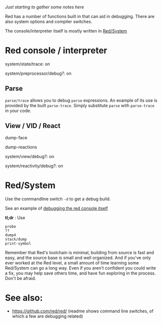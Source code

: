 *Just starting to gather some notes here*

Red has a number of functions built in that can aid in debugging. There are also system options and compiler switches.

The console/interpreter itself is mostly written in [Red/System](#redsystem)

# Red console / interpreter

system/state/trace: on

system/preprocessor/debug?: on

## Parse

`parse/trace` allows you to debug `parse` expressions.
An example of its use is provided by the built `parse-trace`.
Simply substitute `parse` with `parse-trace` in your code.

## View / VID / React

dump-face

dump-reactions

system/view/debug?: on

system/reactivity/debug?: on

# Red/System

Use the commandline switch `-d` to get a debug build.

See an example of [debugging the red console itself](../How-to-Debug:-A-use-case-by-@DocKimbel)

**tl;dr** :
Use 
```red
probe 
?? 
dump4 
stack/dump 
print-symbol
```

Remember that Red's toolchain is minimal, building from source is fast and easy, and the source base is small and well organized. And if you've only ever worked at the Red level, a small amount of time learning some Red/System can go a long way. Even if you aren't confident you could write a fix, you may help save others time, and have fun exploring in the process. Don't be afraid.

# See also:

- https://github.com/red/red/ (readme shows command line switches, of which a few are debugging related)

